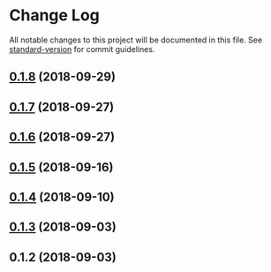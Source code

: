 # Change Log

All notable changes to this project will be documented in this file. See [standard-version](https://github.com/conventional-changelog/standard-version) for commit guidelines.

<a name="0.1.8"></a>
## [0.1.8](https://github.com/dashuser33/darkcoin-client/compare/v0.1.7...v0.1.8) (2018-09-29)



<a name="0.1.7"></a>
## [0.1.7](https://github.com/dashuser33/darkcoin-client/compare/v0.1.6...v0.1.7) (2018-09-27)



<a name="0.1.6"></a>
## [0.1.6](https://github.com/dashuser33/darkcoin-client/compare/v0.1.5...v0.1.6) (2018-09-27)



<a name="0.1.5"></a>
## [0.1.5](https://github.com/dashuser33/darkcoin-client/compare/v0.1.4...v0.1.5) (2018-09-16)



<a name="0.1.4"></a>
## [0.1.4](https://github.com/dashuser33/darkcoin-client/compare/v0.1.3...v0.1.4) (2018-09-10)



<a name="0.1.3"></a>
## [0.1.3](https://github.com/dashuser33/darkcoin-client/compare/v0.1.2...v0.1.3) (2018-09-03)



<a name="0.1.2"></a>
## 0.1.2 (2018-09-03)
